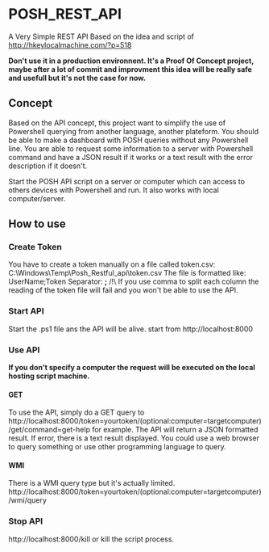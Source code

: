 # POSH_REST_API
A Very Simple REST API
Based on the idea and script of http://hkeylocalmachine.com/?p=518

**Don't use it in a production environnent. It's a Proof Of Concept project, maybe after a lot of commit and improvment this idea will be really safe and usefull but it's not the case for now.**

## Concept
Based on the API concept, this project want to simplify the use of Powershell querying from another language, another plateform.
You should be able to make a dashboard with POSH queries without any Powershell line.
You are able to request some information to a server with Powershell command and have a JSON result if it works or a text result with the error description if it doesn't.

Start the POSH API script on a server or computer which can access to others devices with Powershell and run.
It also works with local computer/server.

## How to use
### Create Token
You have to create a token manually on a file called token.csv: C:\Windows\Temp\Posh_Restful_api\token.csv
The file is formatted like: UserName;Token
Separator: **;**
/!\ If you use comma to split each column the reading of the token file will fail and you won't be able to use the API.

### Start API
Start the .ps1 file ans the API will be alive.
start from http://localhost:8000

### Use API
**If you don't specify a computer the request will be executed on the local hosting script machine.**
#### GET
To use the API, simply do a GET query to http://localhost:8000/token=yourtoken/(optional:computer=targetcomputer)/get/command=get-help
for example.
The API will return a JSON formatted result. If error, there is a text result displayed.
You could use a web browser to query something or use other programming language to query.
#### WMI
There is a WMI query type but it's actually limited.
http://localhost:8000/token=yourtoken/(optional:computer=targetcomputer)/wmi/query

### Stop API
http://localhost:8000/kill
or kill the script process.
